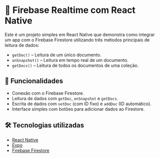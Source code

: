 # 🔌 Firebase Realtime com React Native

Este é um projeto simples em React Native que demonstra como integrar um app com o Firebase Firestore utilizando três métodos principais de leitura de dados:

- `getDoc()` – Leitura de um único documento.
- `onSnapshot()` – Leitura em tempo real de um documento.
- `getDocs()` – Leitura de todos os documentos de uma coleção.

## 🚀 Funcionalidades

- Conexão com o Firebase Firestore.
- Leitura de dados com `getDoc`, `onSnapshot` e `getDocs`.
- Escrita de dados com `setDoc` (com ID fixo) e `addDoc` (ID automático).
- Interface simples com botões para adicionar dados ao Firestore.

## 🛠️ Tecnologias utilizadas

- [React Native](https://reactnative.dev/)
- [Expo](https://expo.dev/)
- [Firebase Firestore](https://firebase.google.com/docs/firestore)
